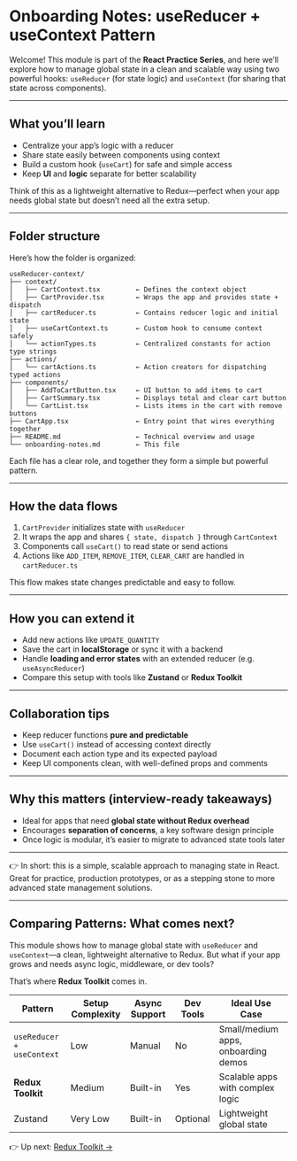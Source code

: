 # Onboarding Notes: useReducer + useContext Pattern

Welcome!
This module is part of the **React Practice Series**, and here we’ll explore how to manage global state in a clean and scalable way using two powerful hooks: `useReducer` (for state logic) and `useContext` (for sharing that state across components).

---

## What you’ll learn

- Centralize your app’s logic with a reducer
- Share state easily between components using context
- Build a custom hook (`useCart`) for safe and simple access
- Keep **UI** and **logic** separate for better scalability

Think of this as a lightweight alternative to Redux—perfect when your app needs global state but doesn’t need all the extra setup.

---

## Folder structure

Here’s how the folder is organized:

```
useReducer-context/
├── context/
│   ├── CartContext.tsx         ← Defines the context object
│   ├── CartProvider.tsx        ← Wraps the app and provides state + dispatch
│   ├── cartReducer.ts          ← Contains reducer logic and initial state
│   ├── useCartContext.ts       ← Custom hook to consume context safely
│   └── actionTypes.ts          ← Centralized constants for action type strings
├── actions/
│   └── cartActions.ts          ← Action creators for dispatching typed actions
├── components/
│   ├── AddToCartButton.tsx     ← UI button to add items to cart
│   ├── CartSummary.tsx         ← Displays total and clear cart button
│   └── CartList.tsx            ← Lists items in the cart with remove buttons
├── CartApp.tsx                 ← Entry point that wires everything together
├── README.md                   ← Technical overview and usage
└── onboarding-notes.md         ← This file

```

Each file has a clear role, and together they form a simple but powerful pattern.

---

## How the data flows

1. `CartProvider` initializes state with `useReducer`
2. It wraps the app and shares `{ state, dispatch }` through `CartContext`
3. Components call `useCart()` to read state or send actions
4. Actions like `ADD_ITEM`, `REMOVE_ITEM`, `CLEAR_CART` are handled in `cartReducer.ts`

This flow makes state changes predictable and easy to follow.

---

## How you can extend it

- Add new actions like `UPDATE_QUANTITY`
- Save the cart in **localStorage** or sync it with a backend
- Handle **loading and error states** with an extended reducer (e.g. `useAsyncReducer`)
- Compare this setup with tools like **Zustand** or **Redux Toolkit**

---

## Collaboration tips

- Keep reducer functions **pure and predictable**
- Use `useCart()` instead of accessing context directly
- Document each action type and its expected payload
- Keep UI components clean, with well-defined props and comments

---

## Why this matters (interview-ready takeaways)

- Ideal for apps that need **global state without Redux overhead**
- Encourages **separation of concerns**, a key software design principle
- Once logic is modular, it’s easier to migrate to advanced state tools later

---

👉 In short: this is a simple, scalable approach to managing state in React. Great for practice, production prototypes, or as a stepping stone to more advanced state management solutions.

---

## Comparing Patterns: What comes next?

This module shows how to manage global state with `useReducer` and `useContext`—a clean, lightweight alternative to Redux. But what if your app grows and needs async logic, middleware, or dev tools?

That’s where **Redux Toolkit** comes in.

| Pattern                   | Setup Complexity | Async Support | Dev Tools | Ideal Use Case                      |
| ------------------------- | ---------------- | ------------- | --------- | ----------------------------------- |
| `useReducer + useContext` | Low              | Manual        | No        | Small/medium apps, onboarding demos |
| **Redux Toolkit**         | Medium           | Built-in      | Yes       | Scalable apps with complex logic    |
| Zustand                   | Very Low         | Built-in      | Optional  | Lightweight global state            |

👉 Up next: [Redux Toolkit →](../redux-toolkit/onboarding-notes.md)
